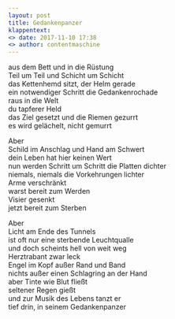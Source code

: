 ```yaml
---
layout: post
title: Gedankenpanzer
klappentext:
<> date: 2017-11-10 17:38
<> author: contentmaschine
---
```

aus dem Bett und in die Rüstung  
Teil um Teil und Schicht um Schicht  
das Kettenhemd sitzt, der Helm gerade  
ein notwendiger Schritt die Gedankenrochade  
raus in die Welt  
du tapferer Held  
das Ziel gesetzt und die Riemen gezurrt  
es wird gelächelt, nicht gemurrt    

Aber  
Schild im Anschlag und Hand am Schwert  
dein Leben hat hier keinen Wert  
nun werden Schritt um Schritt die Platten dichter  
niemals, niemals die Vorkehrungen lichter  
Arme verschränkt  
warst bereit zum Werden  
Visier gesenkt  
jetzt bereit zum Sterben    

Aber  
Licht am Ende des Tunnels  
ist oft nur eine sterbende Leuchtqualle  
und doch scheints hell von weit weg  
Herztrabant zwar leck  
Engel im Kopf außer Rand und Band  
nichts außer einen Schlagring an der Hand  
aber Tinte wie Blut fließt  
seltener Regen gießt  
und zur Musik des Lebens tanzt er  
tief drin, in seinem Gedankenpanzer
